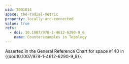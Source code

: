 ```yaml
---
uid: T001014
space: the-radial-metric
property: locally-arc-connected
value: true
refs:
  - doi: 10.1007/978-1-4612-6290-9_6
    name: Counterexamples in Topology
---
```

Asserted in the General Reference Chart for space #140 in
{{doi:10.1007/978-1-4612-6290-9_6}}.
